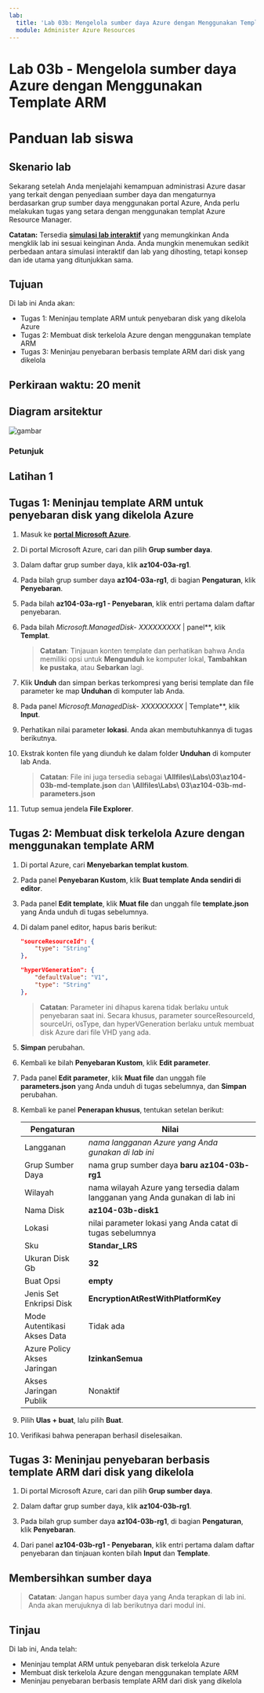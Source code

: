 ```yaml
---
lab:
  title: 'Lab 03b: Mengelola sumber daya Azure dengan Menggunakan Templat ARM'
  module: Administer Azure Resources
---
```


# Lab 03b - Mengelola sumber daya Azure dengan Menggunakan Template ARM
# Panduan lab siswa

## Skenario lab
Sekarang setelah Anda menjelajahi kemampuan administrasi Azure dasar yang terkait dengan penyediaan sumber daya dan mengaturnya berdasarkan grup sumber daya menggunakan portal Azure, Anda perlu melakukan tugas yang setara dengan menggunakan templat Azure Resource Manager.

**Catatan:** Tersedia **[simulasi lab interaktif](https://mslabs.cloudguides.com/guides/AZ-104%20Exam%20Guide%20-%20Microsoft%20Azure%20Administrator%20Exercise%205)** yang memungkinkan Anda mengklik lab ini sesuai keinginan Anda. Anda mungkin menemukan sedikit perbedaan antara simulasi interaktif dan lab yang dihosting, tetapi konsep dan ide utama yang ditunjukkan sama. 

## Tujuan

Di lab ini Anda akan:

+ Tugas 1: Meninjau template ARM untuk penyebaran disk yang dikelola Azure
+ Tugas 2: Membuat disk terkelola Azure dengan menggunakan template ARM
+ Tugas 3: Meninjau penyebaran berbasis template ARM dari disk yang dikelola

## Perkiraan waktu: 20 menit

## Diagram arsitektur

![gambar](../media/lab03b.png)

### Petunjuk

## Latihan 1

## Tugas 1: Meninjau template ARM untuk penyebaran disk yang dikelola Azure

1. Masuk ke [**portal Microsoft Azure**](http://portal.azure.com).

1. Di portal Microsoft Azure, cari dan pilih **Grup sumber daya**. 

1. Dalam daftar grup sumber daya, klik **az104-03a-rg1**.

1. Pada bilah grup sumber daya **az104-03a-rg1**, di bagian **Pengaturan**, klik **Penyebaran**.

1. Pada bilah **az104-03a-rg1 - Penyebaran**, klik entri pertama dalam daftar penyebaran.

1. Pada bilah **Microsoft.ManagedDisk-* XXXXXXXXX* \| panel**, klik **Templat**.

    >**Catatan**: Tinjauan konten template dan perhatikan bahwa Anda memiliki opsi untuk **Mengunduh** ke komputer lokal, **Tambahkan ke pustaka**, atau **Sebarkan** lagi.

1. Klik **Unduh** dan simpan berkas terkompresi yang berisi template dan file parameter ke map **Unduhan** di komputer lab Anda.

1. Pada panel **Microsoft.ManagedDisk-* XXXXXXXXX* \| Template**, klik **Input**.

1. Perhatikan nilai parameter **lokasi**. Anda akan membutuhkannya di tugas berikutnya.

1. Ekstrak konten file yang diunduh ke dalam folder **Unduhan** di komputer lab Anda.

    >**Catatan**: File ini juga tersedia sebagai **\\Allfiles\\Labs\\03\\az104-03b-md-template.json** dan **\\Allfiles\\Labs\\ 03\\az104-03b-md-parameters.json**
    
1. Tutup semua jendela **File Explorer**.

## Tugas 2: Membuat disk terkelola Azure dengan menggunakan template ARM

1. Di portal Azure, cari **Menyebarkan templat kustom**.

1. Pada panel **Penyebaran Kustom**, klik **Buat template Anda sendiri di editor**.

1. Pada panel **Edit template**, klik **Muat file** dan unggah file **template.json** yang Anda unduh di tugas sebelumnya.

1. Di dalam panel editor, hapus baris berikut:

   ```json
   "sourceResourceId": {
       "type": "String"
   },
   ```

   ```json
   "hyperVGeneration": {
       "defaultValue": "V1",
       "type": "String"
   },      
   ```

    >**Catatan**: Parameter ini dihapus karena tidak berlaku untuk penyebaran saat ini. Secara khusus, parameter sourceResourceId, sourceUri, osType, dan hyperVGeneration berlaku untuk membuat disk Azure dari file VHD yang ada.

1. **Simpan** perubahan.

1. Kembali ke bilah **Penyebaran Kustom**, klik **Edit parameter**. 

1. Pada panel **Edit parameter**, klik **Muat file** dan unggah file **parameters.json** yang Anda unduh di tugas sebelumnya, dan **Simpan** perubahan.

1. Kembali ke panel **Penerapan khusus**, tentukan setelan berikut:

    | Pengaturan | Nilai |
    | --- |--- |
    | Langganan | *nama langganan Azure yang Anda gunakan di lab ini* |
    | Grup Sumber Daya | nama grup sumber daya **baru** **az104-03b-rg1** |
    | Wilayah | nama wilayah Azure yang tersedia dalam langganan yang Anda gunakan di lab ini |
    | Nama Disk | **az104-03b-disk1** |
    | Lokasi | nilai parameter lokasi yang Anda catat di tugas sebelumnya |
    | Sku | **Standar_LRS** |
    | Ukuran Disk Gb | **32** |
    | Buat Opsi | **empty** |
    | Jenis Set Enkripsi Disk | **EncryptionAtRestWithPlatformKey** |
    | Mode Autentikasi Akses Data | Tidak ada |
    | Azure Policy Akses Jaringan | **IzinkanSemua** |
    | Akses Jaringan Publik | Nonaktif |

1. Pilih **Ulas + buat**, lalu pilih **Buat**.

1. Verifikasi bahwa penerapan berhasil diselesaikan.

## Tugas 3: Meninjau penyebaran berbasis template ARM dari disk yang dikelola

1. Di portal Microsoft Azure, cari dan pilih **Grup sumber daya**. 

1. Dalam daftar grup sumber daya, klik **az104-03b-rg1**.

1. Pada bilah grup sumber daya **az104-03b-rg1**, di bagian **Pengaturan**, klik **Penyebaran**.

1. Dari panel **az104-03b-rg1 - Penyebaran**, klik entri pertama dalam daftar penyebaran dan tinjauan konten bilah **Input** dan **Template**.

## Membersihkan sumber daya

   >**Catatan**: Jangan hapus sumber daya yang Anda terapkan di lab ini. Anda akan merujuknya di lab berikutnya dari modul ini.

## Tinjau

Di lab ini, Anda telah:

- Meninjau templat ARM untuk penyebaran disk terkelola Azure
- Membuat disk terkelola Azure dengan menggunakan template ARM
- Meninjau penyebaran berbasis template ARM dari disk yang dikelola
